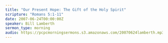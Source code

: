 ```yaml
---
title: "Our Present Hope: The Gift of the Holy Spirit"
scripture: "Romans 5:1-11"
date: 2007-06-24T00:00:00Z
speaker: Bill Lamberth
sermon_type: morning
audio: https://pcpcmorningsermons.s3.amazonaws.com/20070624lamberth.mp3 
---
```



